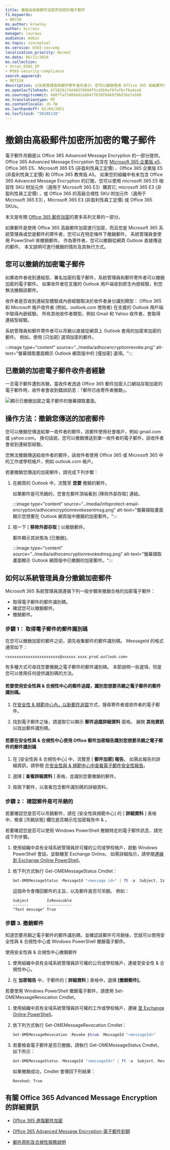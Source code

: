 ```yaml
---
title: 撤銷由高級郵件加密所加密的電子郵件
f1.keywords:
- NOCSH
ms.author: krowley
author: kccross
manager: laurawi
audience: Admin
ms.topic: conceptual
ms.service: O365-seccomp
localization_priority: Normal
ms.date: 06/11/2020
ms.collection:
- Strat_O365_IP
- M365-security-compliance
search.appverid:
- MET150
description: 以系統管理員和郵件寄件者的身分，您可以撤銷使用 Office 365 高級郵件加密所加密的特定電子郵件。
ms.openlocfilehash: 67582917dd483f6090f5cd369af8faf6cf8a4ea8
ms.sourcegitcommit: b88ffaf3409e02a9847f030f8468f96d36efa398
ms.translationtype: MT
ms.contentlocale: zh-TW
ms.lasthandoff: 02/04/2021
ms.locfileid: "50105138"
---
```

# <a name="revoke-email-encrypted-by-advanced-message-encryption"></a>撤銷由高級郵件加密所加密的電子郵件

電子郵件吊銷是以 Office 365 Advanced Message Encryption 的一部分提供。 Office 365 Advanced Message Encryption 包含在 [Microsoft 365 企業版 e5](https://www.microsoft.com/microsoft-365/enterprise/home)、Office 365 E5、Microsoft 365 E5 (非盈利性員工定價) 、Office 365 企業版 E5 (非盈利性員工定價) 和 Office 365 教育版 A5。 如果您的組織中有未包含 Office 365 Advanced Message Encryption 的訂閱，您可以使用 microsoft 365 E5 相容性 SKU 附加元件（適用于 Microsoft 365 E3）購買它; microsoft 365 E3 (非盈利性員工定價) ，或 Office 365 的高級合規性 SKU 附加元件（適用于 Microsoft 365 E3），Microsoft 365 E3 (非盈利性員工定價) 或 Office 365 SKUs。

本文是有關 [Office 365 郵件加密](ome.md)的更多系列文章的一部分。

如果郵件是使用 Office 365 高級郵件加密進行加密，而且您是 Microsoft 365 系統管理員或您是郵件的寄件者，您可以在特定條件下撤銷郵件。 系統管理員會使用 PowerShell 來撤銷郵件。 作為寄件者，您可以撤銷從網頁 Outlook 直接傳送的郵件。 本文說明可進行撤銷的情形及其執行方式。
  
## <a name="encrypted-emails-that-you-can-revoke"></a>您可以撤銷的加密電子郵件

如果收件者收到連結型、署名加密的電子郵件，系統管理員和郵件寄件者可以撤銷加密的電子郵件。 如果收件者在支援的 Outlook 用戶端收到原生內嵌經驗，則您無法撤銷該郵件。

收件者是否收到連結型體驗或內嵌經驗取決於收件者身分識別類型： Office 365 和 Microsoft 帳戶收件者 (例如，outlook.com 使用者) 在支援的 Outlook 用戶端中取得內嵌經驗。 所有其他收件者類型，例如 Gmail 和 Yahoo 收件者，會取得連結型經驗。

系統管理員和郵件寄件者可以吊銷以直接從網頁上 Outlook 套用的加密來加密的郵件。 例如，使用 [只加密] 選項加密的郵件。

:::image type="content" source="../media/adhocencryptionrevoke.png" alt-text="螢幕擷取畫面顯示 Outlook 網頁版中的 [僅加密] 選項。":::

## <a name="recipient-experience-for-revoked-encrypted-emails"></a>已撤銷的加密電子郵件收件者經驗

一旦電子郵件遭到吊銷，當收件者透過 Office 365 郵件加密入口網站存取加密的電子郵件時，收件者會收到錯誤訊息：「郵件已由寄件者撤銷」。

![顯示已撤銷加密之電子郵件的螢幕擷取畫面。](../media/revoked-encrypted-email.png)

## <a name="how-to-revoke-an-encrypted-message-that-you-sent"></a>操作方法：撤銷您傳送的加密郵件

您可以撤銷您傳送給單一收件者的郵件，該郵件使用社會帳戶，例如 gmail.com 或 yahoo.com。 換句話說，您可以撤銷傳送到單一收件者的電子郵件，該收件者會收到連結型經驗。

您無法撤銷傳送給收件者的郵件，該收件者使用 Office 365 或 Microsoft 365 中的工作或學校帳戶，例如 outlook.com 帳戶。 

若要撤銷您傳送的加密郵件，請完成下列步驟：

1. 在網頁的 Outlook 中，流覽至 **您要** 撤銷的郵件。

   如果郵件是可吊銷的，您會在郵件頂端看到 [移除外部存取] 連結。

    :::image type="content" source="../media/infoprotect-email-encryption/adhocencryptionrevokesentmsg.png" alt-text="螢幕擷取畫面顯示您想要在 Outlook 網頁版中撤銷的加密郵件。":::

2. 按一下 [ **移除外部存取** ] 以撤銷郵件。

   郵件顯示其狀態為 [已撤銷]。

   :::image type="content" source="../media/adhocencryptionrevokedmsg.png" alt-text="螢幕擷取畫面顯示 Outlook 網頁版中已撤銷的加密郵件。":::

## <a name="how-to-revoke-an-encrypted-message-as-an-administrator"></a>如何以系統管理員身分撤銷加密郵件

Microsoft 365 系統管理員請遵循下列一般步驟來撤銷合格的加密電子郵件：

- 取得電子郵件的郵件識別碼。
- 確認您可以撤銷郵件。
- 撤銷郵件。

### <a name="step-1-obtain-the-message-id-of-the-email"></a>步驟 1： 取得電子郵件的郵件識別碼

在您可以撤銷加密的郵件之前，請先收集郵件的郵件識別碼。 MessageId 的格式通常如下：

`<xxxxxxxxxxxxxxxxxxxxxxx@xxxxxx.xxxx.prod.outlook.com>`  

有多種方式可尋找您要撤銷之電子郵件的郵件識別碼。 本節說明一些選項，但是您可以使用任何提供識別碼的方法。

#### <a name="to-identify-the-message-id-of-the-email-you-want-to-revoke-by-using-message-trace-in-the-security-amp-compliance-center"></a>若要使用安全性與 &amp; 合規性中心的郵件追蹤，識別您想要吊銷之電子郵件的郵件識別碼。

1. [在安全性 & 規範中心內，以新郵件追蹤](https://blogs.technet.microsoft.com/exchange/2018/05/02/new-message-trace-in-office-365-security-compliance-center/)方式，搜尋寄件者或收件者的電子郵件。

2. 找到電子郵件之後，請選取它以顯示 **郵件追蹤詳細資料** 窗格。 展開 **其他資訊** 以找出郵件識別碼。

#### <a name="to-identify-the-message-id-of-the-email-you-want-to-revoke-by-using-office-message-encryption-reports-in-the-security-amp-compliance-center"></a>若要在安全性與 &amp; 合規性中心使用 Office 郵件加密報告識別您想要吊銷之電子郵件的郵件識別碼

1. 在 [安全性與 &amp; 合規性中心] 中，流覽至 [ **郵件加密] 報告**。 如需此報告的詳細資訊，請參閱 [在安全性與 &amp; 規範中心中查看電子郵件安全性報告](../security/office-365-security/view-email-security-reports.md)。

2. 選擇 [ **查看詳細資料** ] 表格，並識別您要撤銷的郵件。

3. 按兩下郵件，以查看包含郵件識別碼的詳細資料。

### <a name="step-2-verify-that-the-mail-is-revocable"></a>步驟 2： 確認郵件是可吊銷的

若要確認您是否可以吊銷郵件，請在 [安全性與規範中心] 的 [ **詳細資料** ] 表格中，檢查 [吊銷狀態] 欄位是否顯示在加密報告中 &amp; 。

若要確認您是否可以使用 Windows PowerShell 撤銷特定的電子郵件訊息，請完成下列步驟。

1. 使用組織中具有全域系統管理員許可權的公司或學校帳戶，啟動 Windows PowerShell 會話，並聯機至 Exchange Online。 如需詳細指示，請參閱[連線到 Exchange Online PowerShell](https://aka.ms/exopowershell)。

2. 依下列方式執行 Get-OMEMessageStatus Cmdlet：

     ```powershell
     Get-OMEMessageStatus -MessageId "<message id>" | ft -a  Subject, IsRevocable
     ```

   這個命令會傳回郵件的主旨，以及郵件是否可吊銷。 例如：

     ```console
     Subject        IsRevocable
     -------        -----------
     "Test message" True
     ```

### <a name="step-3-revoke-the-mail"></a>步驟 3. 撤銷郵件

知道您要吊銷之電子郵件的郵件識別碼，並確認該郵件可吊銷後，您就可以使用安全性與 &amp; 合規性中心或 Windows PowerShell 撤銷電子郵件。

使用安全性與 &amp; 合規性中心撤銷郵件

1. 使用組織中具有全域系統管理員許可權的公司或學校帳戶，連接至安全性 & 合規性中心。

2. 在 **加密報告** 中，于郵件的 [ **詳細資料** ] 表格中，選擇 **[撤銷郵件]**。

若要使用 Windows PowerShell 撤銷電子郵件，請使用 Set-OMEMessageRevocation Cmdlet。

1. 使用組織中具有全域系統管理員許可權的工作或學校帳戶，連線 [至 Exchange Online PowerShell](https://aka.ms/exopowershell)。

2. 依下列方式執行 Set-OMEMessageRevocation Cmdlet：

    ```powershell
    Set-OMEMessageRevocation -Revoke $true -MessageId "<messageId>"
    ```

3. 若要檢查電子郵件是否已撤銷，請執行 Get-OMEMessageStatus Cmdlet，如下所示：

    ```powershell
    Get-OMEMessageStatus -MessageId "<messageId>" | ft -a  Subject, Revoked
    ```

    如果撤銷成功，Cmdlet 會傳回下列結果：  

     ```console
     Revoked: True
     ```

## <a name="more-information-about-office-365-advanced-message-encryption"></a>有關 Office 365 Advanced Message Encryption 的詳細資訊

- [Office 365 進階郵件加密](ome-advanced-message-encryption.md)

- [Office 365 Advanced Message Encryption-電子郵件到期](ome-advanced-expiration.md)

- [郵件原則及合規性服務說明](https://docs.microsoft.com/office365/servicedescriptions/exchange-online-service-description/message-policy-and-compliance)
